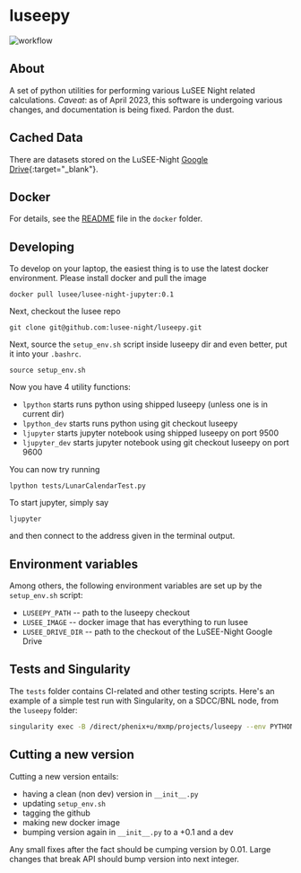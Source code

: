 # luseepy
![workflow](https://github.com/lusee-night/luseepy/actions/workflows/luseepy-test.yml/badge.svg)

## About
A set of python utilities for performing various LuSEE Night related calculations.
_Caveat_: as of April 2023, this software is undergoing various changes, and documentation
is being fixed. Pardon the dust.

## Cached Data

There are datasets stored on the LuSEE-Night [Google Drive](https://drive.google.com/drive/folders/0AM52i9DVjqkAUk9PVA){:target="_blank"}.

## Docker
For details, see the [README](docker/README.md) file in the `docker` folder.

## Developing

To develop on your laptop, the easiest thing is to use the latest docker environment.
Please install docker and pull the image

```
docker pull lusee/lusee-night-jupyter:0.1
```
Next, checkout the lusee repo
```
git clone git@github.com:lusee-night/luseepy.git
```

Next, source the `setup_env.sh` script inside luseepy dir and even better, put it into your `.bashrc`.

```
source setup_env.sh
```

Now you have 4 utility functions:
 * `lpython` starts runs python using shipped luseepy (unless one is in current dir)
 * `lpython_dev` starts runs python using git checkout luseepy 
 * `ljupyter` starts jupyter notebook using shipped luseepy on port 9500
 * `ljupyter_dev` starts jupyter notebook using git checkout luseepy on port 9600
 
You can now try running
```
lpython tests/LunarCalendarTest.py
```
To start jupyter, simply say
```
ljupyter
```
and then connect to the address given in the terminal output.

## Environment variables

Among others, the following environment variables are set up by the `setup_env.sh` script:

 * `LUSEEPY_PATH` -- path to the luseepy checkout
 * `LUSEE_IMAGE` -- docker image that has everything to run lusee
 * `LUSEE_DRIVE_DIR` -- path to the checkout of the LuSEE-Night Google Drive


## Tests and Singularity

The `tests` folder contains CI-related and other testing scripts. Here's an example
of a simple test run with Singularity, on a SDCC/BNL node, from the `luseepy` folder:

```bash
singularity exec -B /direct/phenix+u/mxmp/projects/luseepy --env PYTHONPATH=/direct/phenix+u/mxmp/projects/luseepy docker://lusee/lusee-night-foundation:0.1 ./tests/LunarCalendarTest.py
```


## Cutting a new version

Cutting a new version entails:
 * having a clean (non dev) version in `__init__.py`
 * updating `setup_env.sh`
 * tagging the github
 * making new docker image
 * bumping version again in `__init__.py` to a +0.1 and a dev
 
Any small fixes after the fact should be cumping version by 0.01.
Large changes that break API should bump version into next integer.

